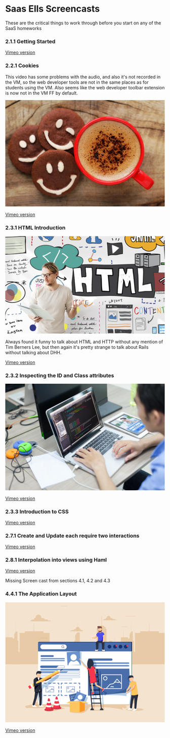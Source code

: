 # Saas Ells Screencasts

These are the critical things to work through before you start on any of the SaaS homeworks

### 2.1.1 Getting Started



[Vimeo version](https://vimeo.com/34754478)

### 2.2.1 Cookies

This video has some problems with the audio, and also it's not recorded in the VM, so the web developer tools are not in the same places as for students using the VM.  Also seems like the web developer toolbar extension is now not in the VM FF by default.

[![Cookies](https://raw.githubusercontent.com/AgileVentures/AgileVentures/master/images/saas_ells_screencasts/cookies_2_2_1.jpg)](https://youtu.be/AolqBqYOp74)

[Vimeo version](https://vimeo.com/33918630)

### 2.3.1 HTML Introduction

[![HTML Introduction](https://raw.githubusercontent.com/AgileVentures/AgileVentures/master/images/saas_ells_screencasts/html_2_3_1.jpg)](https://youtu.be/lXNeDR_5feQ)

Always found it funny to talk about HTML and HTTP without any mention of Tim Berners Lee, but then again it's pretty strange to talk about Rails without talking about DHH.

[Vimeo version](https://vimeo.com/34754506)

### 2.3.2 Inspecting the ID and Class attributes

[![Inspecting the ID and Class attributes](https://raw.githubusercontent.com/AgileVentures/AgileVentures/master/images/saas_ells_screencasts/inspecting_id_and_class_attributes_2_3_2.jpg)](https://youtu.be/S0aPYEVYiTo)

[Vimeo version](https://vimeo.com/34754568)

### 2.3.3 Introduction to CSS



[Vimeo version](https://vimeo.com/34754506)

### 2.7.1 Create and Update each require two interactions



[Vimeo version](https://vimeo.com/34754622)

### 2.8.1 Interpolation into views using Haml



[Vimeo version](https://vimeo.com/34754654)

Missing Screen cast from sections 4.1, 4.2 and 4.3

### 4.4.1 The Application Layout

[![The Application Layout](https://raw.githubusercontent.com/AgileVentures/AgileVentures/master/images/saas_ells_screencasts/application_layout_4_4_1.jpg)](https://youtu.be/CGiYtVhMFqU)

[Vimeo version](https://vimeo.com/34754667)
